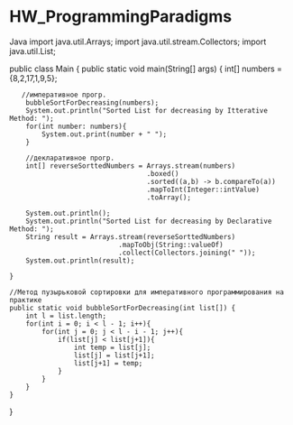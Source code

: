 # HW_ProgrammingParadigms
Java
import java.util.Arrays;
import java.util.stream.Collectors;
import java.util.List;

public class Main
{
	public static void main(String[] args) {
		int[] numbers = {8,2,17,1,9,5};
		
	
	   //императивное прогр.
		bubbleSortForDecreasing(numbers);
		System.out.println("Sorted List for decreasing by Itterative Method: ");
		for(int number: numbers){
		    System.out.print(number + " ");
		}
		
		//декларативное прогр.
		int[] reverseSorttedNumbers = Arrays.stream(numbers)
		                              .boxed()
		                              .sorted((a,b) -> b.compareTo(a))
		                              .mapToInt(Integer::intValue)
		                              .toArray();
		
		System.out.println();
		System.out.println("Sorted List for decreasing by Declarative Method: ");
		String result = Arrays.stream(reverseSorttedNumbers)
		                       .mapToObj(String::valueOf)
		                       .collect(Collectors.joining(" "));
		System.out.println(result);
		
	}
	
	//Метод пузырьковой сортировки для императивного программирования на практике
	public static void bubbleSortForDecreasing(int list[]) {
        int l = list.length;
        for(int i = 0; i < l - 1; i++){
            for(int j = 0; j < l - i - 1; j++){
                if(list[j] < list[j+1]){
                    int temp = list[j];
                    list[j] = list[j+1];
                    list[j+1] = temp;
                }
            }
        }
	}
	
	
}
